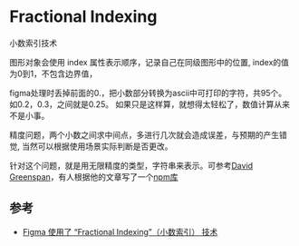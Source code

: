 # Fractional Indexing

小数索引技术

图形对象会使用 index 属性表示顺序，记录自己在同级图形中的位置, index的值为0到1，不包含边界值，

figma处理时丢掉前面的0.，把小数部分转换为ascii中可打印的字符，共95个。 如0.2，0.3，之间就是0.25。 如果只是这样算，就想得太轻松了，数值计算从来不是小事。

精度问题，两个小数之间求中间点，多进行几次就会造成误差，与预期的产生错觉, 当然可以根据使用场景实际判断是否更改。

针对这个问题，就是用无限精度的类型，字符串来表示。可参考[David Greenspan](https://observablehq.com/@dgreensp/implementing-fractional-indexing)，有人根据他的文章写了一个[npm库](https://github.com/rocicorp/fractional-indexing)

## 参考

- [Figma 使用了 “Fractional Indexing”（小数索引） 技术](https://www.figma.com/blog/realtime-editing-of-ordered-sequences/#fractional-indexing)